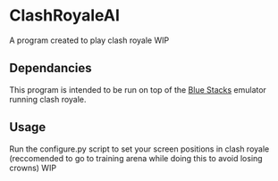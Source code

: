 # ClashRoyaleAI
 A program created to play clash royale WIP

## Dependancies
This program is intended to be run on top of the [Blue Stacks](https://www.bluestacks.com/) emulator running clash royale. 

## Usage
Run the configure.py script to set your screen positions in clash royale (reccomended to go to training arena while doing this to avoid losing crowns)
WIP